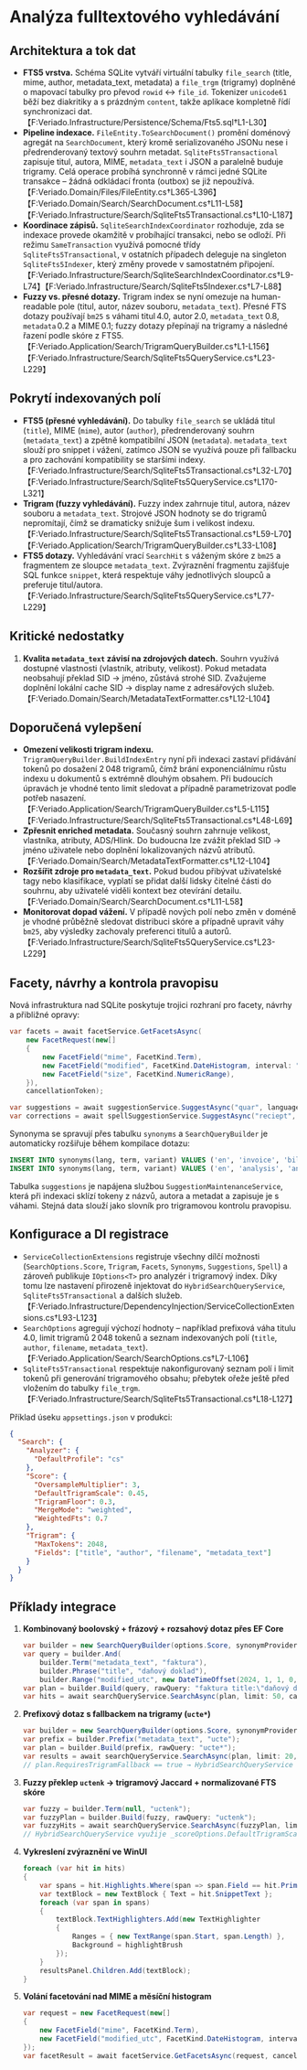 # Analýza fulltextového vyhledávání

## Architektura a tok dat
- **FTS5 vrstva.** Schéma SQLite vytváří virtuální tabulky `file_search` (title, mime, author, metadata_text, metadata) a `file_trgm` (trigramy) doplněné o mapovací tabulky pro převod `rowid` ↔︎ `file_id`. Tokenizer `unicode61` běží bez diakritiky a s prázdným `content`, takže aplikace kompletně řídí synchronizaci dat.【F:Veriado.Infrastructure/Persistence/Schema/Fts5.sql†L1-L30】
- **Pipeline indexace.** `FileEntity.ToSearchDocument()` promění doménový agregát na `SearchDocument`, který kromě serializovaného JSONu nese i předrenderovaný textový souhrn metadat. `SqliteFts5Transactional` zapisuje titul, autora, MIME, `metadata_text` i JSON a paralelně buduje trigramy. Celá operace probíhá synchronně v rámci jedné SQLite transakce – žádná odkládací fronta (outbox) se již nepoužívá.【F:Veriado.Domain/Files/FileEntity.cs†L365-L396】【F:Veriado.Domain/Search/SearchDocument.cs†L11-L58】【F:Veriado.Infrastructure/Search/SqliteFts5Transactional.cs†L10-L187】
- **Koordinace zápisů.** `SqliteSearchIndexCoordinator` rozhoduje, zda se indexace provede okamžitě v probíhající transakci, nebo se odloží. Při režimu `SameTransaction` využívá pomocné třídy `SqliteFts5Transactional`, v ostatních případech deleguje na singleton `SqliteFts5Indexer`, který změny provede v samostatném připojení.【F:Veriado.Infrastructure/Search/SqliteSearchIndexCoordinator.cs†L9-L74】【F:Veriado.Infrastructure/Search/SqliteFts5Indexer.cs†L7-L88】
- **Fuzzy vs. přesné dotazy.** Trigram index se nyní omezuje na human-readable pole (titul, autor, název souboru, `metadata_text`). Přesné FTS dotazy používají `bm25` s váhami titul 4.0, autor 2.0, `metadata_text` 0.8, `metadata` 0.2 a MIME 0.1; fuzzy dotazy přepínají na trigramy a následné řazení podle skóre z FTS5.【F:Veriado.Application/Search/TrigramQueryBuilder.cs†L1-L156】【F:Veriado.Infrastructure/Search/SqliteFts5QueryService.cs†L23-L229】

## Pokrytí indexovaných polí
- **FTS5 (přesné vyhledávání).** Do tabulky `file_search` se ukládá titul (`title`), MIME (`mime`), autor (`author`), předrenderovaný souhrn (`metadata_text`) a zpětně kompatibilní JSON (`metadata`). `metadata_text` slouží pro snippet i vážení, zatímco JSON se využívá pouze při fallbacku a pro zachování kompatibility se staršími indexy.【F:Veriado.Infrastructure/Search/SqliteFts5Transactional.cs†L32-L70】【F:Veriado.Infrastructure/Search/SqliteFts5QueryService.cs†L170-L321】
- **Trigram (fuzzy vyhledávání).** Fuzzy index zahrnuje titul, autora, název souboru a `metadata_text`. Strojové JSON hodnoty se do trigramů nepromítají, čímž se dramaticky snižuje šum i velikost indexu.【F:Veriado.Infrastructure/Search/SqliteFts5Transactional.cs†L59-L70】【F:Veriado.Application/Search/TrigramQueryBuilder.cs†L33-L108】
- **FTS5 dotazy.** Vyhledávání vrací `SearchHit` s váženým skóre z `bm25` a fragmentem ze sloupce `metadata_text`. Zvýraznění fragmentu zajišťuje SQL funkce `snippet`, která respektuje váhy jednotlivých sloupců a preferuje titul/autora.【F:Veriado.Infrastructure/Search/SqliteFts5QueryService.cs†L77-L229】

## Kritické nedostatky
1. **Kvalita `metadata_text` závisí na zdrojových datech.** Souhrn využívá dostupné vlastnosti (vlastník, atributy, velikost). Pokud metadata neobsahují překlad SID → jméno, zůstává strohé SID. Zvažujeme doplnění lokální cache SID → display name z adresářových služeb.【F:Veriado.Domain/Search/MetadataTextFormatter.cs†L12-L104】
## Doporučená vylepšení
- **Omezení velikosti trigram indexu.** `TrigramQueryBuilder.BuildIndexEntry` nyní při indexaci zastaví přidávání tokenů po dosažení 2 048 trigramů, čímž brání exponenciálnímu růstu indexu u dokumentů s extrémně dlouhým obsahem. Při budoucích úpravách je vhodné tento limit sledovat a případně parametrizovat podle potřeb nasazení.【F:Veriado.Application/Search/TrigramQueryBuilder.cs†L5-L115】【F:Veriado.Infrastructure/Search/SqliteFts5Transactional.cs†L48-L69】
- **Zpřesnit enriched metadata.** Současný souhrn zahrnuje velikost, vlastníka, atributy, ADS/Hlink. Do budoucna lze zvážit překlad SID → jméno uživatele nebo doplnění lokalizovaných názvů atributů.【F:Veriado.Domain/Search/MetadataTextFormatter.cs†L12-L104】
- **Rozšířit zdroje pro `metadata_text`.** Pokud budou přibývat uživatelské tagy nebo klasifikace, vyplatí se přidat další lidsky čitelné části do souhrnu, aby uživatelé viděli kontext bez otevírání detailu.【F:Veriado.Domain/Search/SearchDocument.cs†L11-L58】
- **Monitorovat dopad vážení.** V případě nových polí nebo změn v doméně je vhodné průběžně sledovat distribuci skóre a případně upravit váhy `bm25`, aby výsledky zachovaly preferenci titulů a autorů.【F:Veriado.Infrastructure/Search/SqliteFts5QueryService.cs†L23-L229】

## Facety, návrhy a kontrola pravopisu

Nová infrastruktura nad SQLite poskytuje trojici rozhraní pro facety, návrhy a přibližné opravy:

```csharp
var facets = await facetService.GetFacetsAsync(
    new FacetRequest(new[]
    {
        new FacetField("mime", FacetKind.Term),
        new FacetField("modified", FacetKind.DateHistogram, interval: "month"),
        new FacetField("size", FacetKind.NumericRange),
    }),
    cancellationToken);

var suggestions = await suggestionService.SuggestAsync("quar", language: "en", limit: 5, cancellationToken);
var corrections = await spellSuggestionService.SuggestAsync("reciept", "en", limit: 3, threshold: 0.35, cancellationToken);
```

Synonyma se spravují přes tabulku `synonyms` a `SearchQueryBuilder` je automaticky rozšiřuje během kompilace dotazu:

```sql
INSERT INTO synonyms(lang, term, variant) VALUES ('en', 'invoice', 'bill');
INSERT INTO synonyms(lang, term, variant) VALUES ('en', 'analysis', 'analytics');
```

Tabulka `suggestions` je napájena službou `SuggestionMaintenanceService`, která při indexaci sklízí tokeny z názvů, autora a metadat a zapisuje je s váhami. Stejná data slouží jako slovník pro trigramovou kontrolu pravopisu.

## Konfigurace a DI registrace

- `ServiceCollectionExtensions` registruje všechny dílčí možnosti (`SearchOptions.Score`, `Trigram`, `Facets`, `Synonyms`, `Suggestions`, `Spell`) a zároveň publikuje `IOptions<T>` pro analyzér i trigramový index. Díky tomu lze nastavení přirozeně injektovat do `HybridSearchQueryService`, `SqliteFts5Transactional` a dalších služeb.【F:Veriado.Infrastructure/DependencyInjection/ServiceCollectionExtensions.cs†L93-L123】
- `SearchOptions` agregují výchozí hodnoty – například prefixová váha titulu 4.0, limit trigramů 2 048 tokenů a seznam indexovaných polí (`title`, `author`, `filename`, `metadata_text`).【F:Veriado.Application/Search/SearchOptions.cs†L7-L106】
- `SqliteFts5Transactional` respektuje nakonfigurovaný seznam polí i limit tokenů při generování trigramového obsahu; přebytek ořeže ještě před vložením do tabulky `file_trgm`.【F:Veriado.Infrastructure/Search/SqliteFts5Transactional.cs†L18-L127】

Příklad úseku `appsettings.json` v produkci:

```json
{
  "Search": {
    "Analyzer": {
      "DefaultProfile": "cs"
    },
    "Score": {
      "OversampleMultiplier": 3,
      "DefaultTrigramScale": 0.45,
      "TrigramFloor": 0.3,
      "MergeMode": "weighted",
      "WeightedFts": 0.7
    },
    "Trigram": {
      "MaxTokens": 2048,
      "Fields": ["title", "author", "filename", "metadata_text"]
    }
  }
}
```

## Příklady integrace

1. **Kombinovaný boolovský + frázový + rozsahový dotaz přes EF Core**

    ```csharp
    var builder = new SearchQueryBuilder(options.Score, synonymProvider, options.Analyzer.DefaultProfile);
    var query = builder.And(
        builder.Term("metadata_text", "faktura"),
        builder.Phrase("title", "daňový doklad"),
        builder.Range("modified_utc", new DateTimeOffset(2024, 1, 1, 0, 0, 0, TimeSpan.Zero), new DateTimeOffset(2024, 12, 31, 23, 59, 59, TimeSpan.Zero)));
    var plan = builder.Build(query, rawQuery: "faktura title:\"daňový doklad\" modified:[2024-01-01 TO 2024-12-31]");
    var hits = await searchQueryService.SearchAsync(plan, limit: 50, cancellationToken);
    ```

2. **Prefixový dotaz s fallbackem na trigramy (`ucte*`)**

    ```csharp
    var builder = new SearchQueryBuilder(options.Score, synonymProvider, options.Analyzer.DefaultProfile);
    var prefix = builder.Prefix("metadata_text", "ucte");
    var plan = builder.Build(prefix, rawQuery: "ucte*");
    var results = await searchQueryService.SearchAsync(plan, limit: 20, cancellationToken);
    // plan.RequiresTrigramFallback == true → HybridSearchQueryService automaticky kombinuje FTS5 i trigramové skóre.
    ```

3. **Fuzzy překlep `uctenk` → trigramový Jaccard + normalizované FTS skóre**

    ```csharp
    var fuzzy = builder.Term(null, "uctenk");
    var fuzzyPlan = builder.Build(fuzzy, rawQuery: "uctenk");
    var fuzzyHits = await searchQueryService.SearchAsync(fuzzyPlan, limit: 10, cancellationToken);
    // HybridSearchQueryService využije _scoreOptions.DefaultTrigramScale a TrigramFloor, aby výsledky z trigramů držely konzistentní pořadí.【F:Veriado.Infrastructure/Search/HybridSearchQueryService.cs†L26-L155】
    ```

4. **Vykreslení zvýraznění ve WinUI**

    ```csharp
    foreach (var hit in hits)
    {
        var spans = hit.Highlights.Where(span => span.Field == hit.PrimaryField);
        var textBlock = new TextBlock { Text = hit.SnippetText };
        foreach (var span in spans)
        {
            textBlock.TextHighlighters.Add(new TextHighlighter
            {
                Ranges = { new TextRange(span.Start, span.Length) },
                Background = highlightBrush
            });
        }
        resultsPanel.Children.Add(textBlock);
    }
    ```

5. **Volání facetování nad MIME a měsíční histogram**

    ```csharp
    var request = new FacetRequest(new[]
    {
        new FacetField("mime", FacetKind.Term),
        new FacetField("modified_utc", FacetKind.DateHistogram, interval: "month"),
    });
    var facetResult = await facetService.GetFacetsAsync(request, cancellationToken);
    ```
